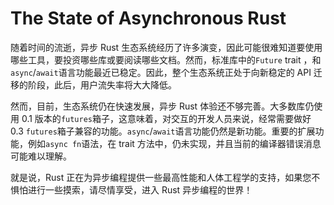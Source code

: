# The State of Asynchronous Rust

随着时间的流逝，异步 Rust 生态系统经历了许多演变，因此可能很难知道要使用哪些工具，要投资哪些库或要阅读哪些文档。然而，标准库中的`Future` trait ，和`async`/`await`语言功能最近已稳定。因此，整个生态系统正处于向新稳定的 API 迁移的阶段，此后，用户流失率将大大降低。

然而，目前，生态系统仍在快速发展，异步 Rust 体验还不够完善。大多数库仍使用 0.1 版本的`futures`箱子，这意味着，对交互的开发人员来说，经常需要做好 0.3 `futures`箱子兼容的功能。`async`/`await`语言功能仍然是新功能。重要的扩展功能，例如`async fn`语法，在 trait 方法中，仍未实现，并且当前的编译器错误消息可能难以理解。

就是说，Rust 正在为异步编程提供一些最高性能和人体工程学的支持，如果您不惧怕进行一些摸索，请尽情享受，进入 Rust 异步编程的世界！
